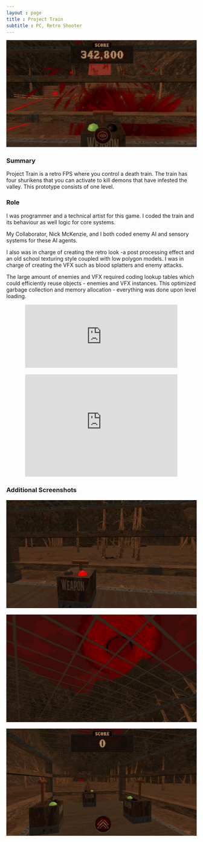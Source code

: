 ```yaml
--- 
layout : page
title : Project Train
subtitle : PC, Retro Shooter
---
```


![PT4](/assets/img/PT4.PNG)

### Summary

Project Train is a retro FPS where you control a death train. The train has four shurikens that you can activate to kill demons that have
infested the valley. This prototype consists of one level.

### Role 

I was programmer and a technical artist for this game. I coded the train and its behaviour as well logic for core systems. <br>

My Collaborator, Nick McKenzie, and I both coded  enemy AI and sensory systems for these AI agents. <br> 

I also was in charge of creating the retro look -a post processing effect and an old school  texturing style coupled with low polygon models. I was in charge of creating the VFX such as blood splatters and enemy attacks. <br>

The large amount of enemies and VFX required coding lookup tables which could efficiently reuse objects - enemies and VFX instances. This optimized garbage collection and memory allocation - everything was done upon level loading. 


<p align="center"><iframe frameborder="0" src="https://itch.io/embed/1827033?dark=true" width="80%" height="167">
<a href="https://thomasporta.itch.io/project-train">Project Train by Thomas Porta & Nick McKenzie</a></iframe></p>
 
<p align="center">
<iframe
    frameborder="0"
    width="80%"
    height="270"
    src="https://www.youtube.com/embed/kQ6OapEtbas?mute=1"
    allowfullscreen
> </iframe></p>

### Additional Screenshots

![PT1](/assets/img/PT1.png) <br/>

![PT2](/assets/img/PT2.png) <br/>

![PT3](/assets/img/PT3.PNG) <br/>

